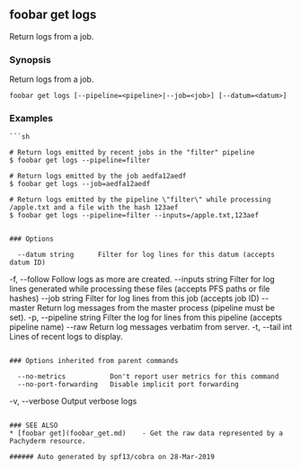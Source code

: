 ## foobar get logs

Return logs from a job.

### Synopsis


Return logs from a job.

```
foobar get logs [--pipeline=<pipeline>|--job=<job>] [--datum=<datum>]
```

### Examples

```
```sh

# Return logs emitted by recent jobs in the "filter" pipeline
$ foobar get logs --pipeline=filter

# Return logs emitted by the job aedfa12aedf
$ foobar get logs --job=aedfa12aedf

# Return logs emitted by the pipeline \"filter\" while processing /apple.txt and a file with the hash 123aef
$ foobar get logs --pipeline=filter --inputs=/apple.txt,123aef
```
```

### Options

```
      --datum string      Filter for log lines for this datum (accepts datum ID)
  -f, --follow            Follow logs as more are created.
      --inputs string     Filter for log lines generated while processing these files (accepts PFS paths or file hashes)
      --job string        Filter for log lines from this job (accepts job ID)
      --master            Return log messages from the master process (pipeline must be set).
  -p, --pipeline string   Filter the log for lines from this pipeline (accepts pipeline name)
      --raw               Return log messages verbatim from server.
  -t, --tail int          Lines of recent logs to display.
```

### Options inherited from parent commands

```
      --no-metrics           Don't report user metrics for this command
      --no-port-forwarding   Disable implicit port forwarding
  -v, --verbose              Output verbose logs
```

### SEE ALSO
* [foobar get](foobar_get.md)	 - Get the raw data represented by a Pachyderm resource.

###### Auto generated by spf13/cobra on 28-Mar-2019
